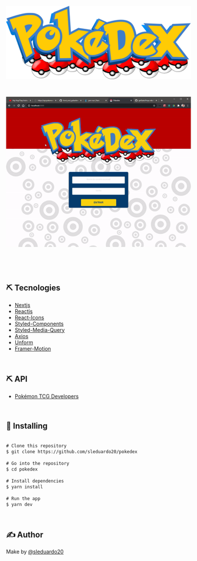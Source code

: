 <p align="center">
 <img width=600px height=200px src="https://raw.githubusercontent.com/sleduardo20/pokedex/0671af442dff1d8f7141e49eb83b438885bbc9e9/public/img/logo.svg" alt="Project logo">
</p>
</br>

<p align="center">
<img style="-webkit-user-select: none;margin: auto;background-color: hsl(0, 0%, 90%);transition: background-color 300ms;" src="https://raw.githubusercontent.com/sleduardo20/pokedex/main/.github/img/pokedex.gif">
</p>
</br>
</br>
</br>


## ⛏️ Tecnologies

- [Nextjs](https://nextjs.org/docs)
- [Reactjs](https://reactjs.org/docs/getting-started.html)
- [React-Icons](https://react-icons.github.io/react-icons/)
- [Styled-Components](https://styled-components.com/docs)
- [Styled-Media-Query](https://github.com/morajabi/styled-media-query)
- [Axios](https://github.com/axios/axios)
- [Unform](https://unform.dev/installation)
- [Framer-Motion](https://www.framer.com/api/motion/)
</br>

## ⛏️ API

- [Pokémon TCG Developers](https://docs.pokemontcg.io/)
</br>

## 🚀 Installing

```

# Clone this repository
$ git clone https://github.com/sleduardo20/pokedex

# Go into the repository
$ cd pokedex

# Install dependencies
$ yarn install

# Run the app
$ yarn dev
```
</br>

## ✍️ Author

Make by [@sleduardo20](https://github.com/sleduardo20)
